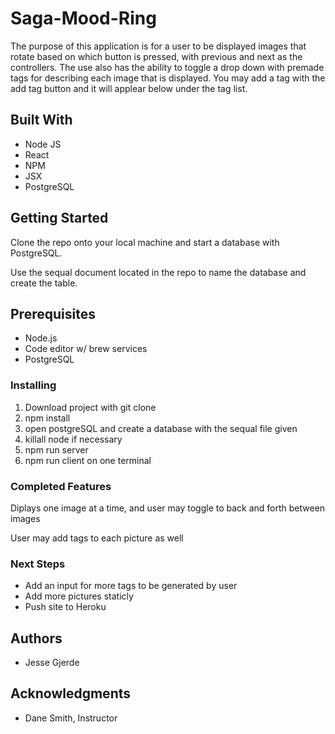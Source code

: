 # Saga-Mood-Ring

The purpose of this application is for a user to be displayed images that rotate based on which button is pressed, with 
previous and next as the controllers. The use also has the ability to toggle a drop down with premade tags for 
describing each image that is displayed. You may add a tag with the add tag button and it will applear below under
the tag list. 


## Built With
 - Node JS
 - React 
 - NPM
 - JSX
 - PostgreSQL 

## Getting Started

Clone the repo onto your local machine and start a database with PostgreSQL. 

Use the sequal document located in the repo to name the database and create the table.


## Prerequisites

- Node.js 
- Code editor w/ brew services 
- PostgreSQL 

### Installing 

1. Download project with git clone
2. npm install
3. open postgreSQL and create a database with the sequal file given
4. killall node if necessary
5. npm run server 
6. npm run client on one terminal


### Completed Features

Diplays one image at a time, and user may toggle to back and forth between images

User may add tags to each picture as well

### Next Steps 

- Add an input for more tags to be generated by user
- Add more pictures staticly 
- Push site to Heroku 

## Authors

- Jesse Gjerde

## Acknowledgments

- Dane Smith, Instructor

